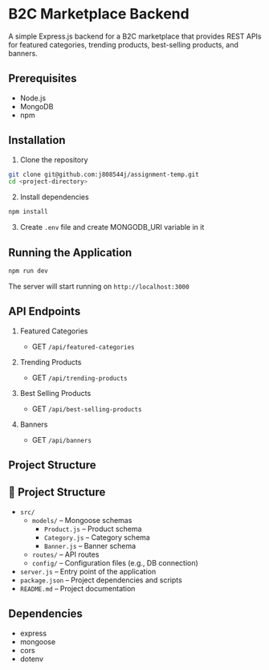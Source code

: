 # B2C Marketplace Backend

A simple Express.js backend for a B2C marketplace that provides REST APIs for featured categories, trending products, best-selling products, and banners.


## Prerequisites

- Node.js
- MongoDB
- npm

## Installation

1. Clone the repository
```bash
git clone git@github.com:j808544j/assignment-temp.git
cd <project-directory>
```

2. Install dependencies
```bash
npm install
```

3. Create `.env` file and create MONGODB_URI variable in it


## Running the Application

```bash
npm run dev
```

The server will start running on `http://localhost:3000`

## API Endpoints

1. Featured Categories
   - GET `/api/featured-categories`

2. Trending Products
   - GET `/api/trending-products`

3. Best Selling Products
   - GET `/api/best-selling-products`

4. Banners
   - GET `/api/banners`

## Project Structure

## 📁 Project Structure

- `src/`
  - `models/` – Mongoose schemas
    - `Product.js` – Product schema
    - `Category.js` – Category schema
    - `Banner.js` – Banner schema
  - `routes/` – API routes
  - `config/` – Configuration files (e.g., DB connection)
- `server.js` – Entry point of the application
- `package.json` – Project dependencies and scripts
- `README.md` – Project documentation


## Dependencies

- express
- mongoose
- cors
- dotenv

